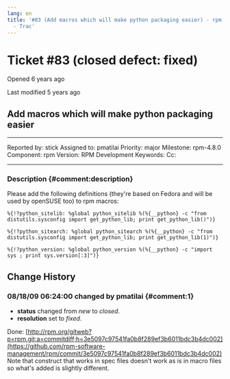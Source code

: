 ```yaml
---
lang: en
title: '#83 (Add macros which will make python packaging easier) - rpm
  - Trac'
---
```


Ticket \#83 (closed defect: fixed)
==================================

Opened 6 years ago

Last modified 5 years ago

Add macros which will make python packaging easier
--------------------------------------------------

  -------------- ------- -------------- -----------------
  Reported by:   stick   Assigned to:   pmatilai
  Priority:      major   Milestone:     rpm-4.8.0
  Component:     rpm     Version:       RPM Development
  Keywords:              Cc:            
                                        
  -------------- ------- -------------- -----------------

### Description {#comment:description}

Please add the following definitions (they\'re based on Fedora and will
be used by openSUSE too) to rpm macros:

`%{!?python_sitelib: %global python_sitelib %(%{__python} -c "from distutils.sysconfig import get_python_lib; print get_python_lib()")}`

`%{!?python_sitearch: %global python_sitearch %(%{__python} -c "from distutils.sysconfig import get_python_lib; print get_python_lib(1)")}`

`%{!?python_version: %global python_version %(%{__python} -c "import sys ; print sys.version[:3]")}`

Change History
--------------

### 08/18/09 06:24:00 changed by pmatilai {#comment:1}

-   **status** changed from *new* to *closed*.
-   **resolution** set to *fixed*.

Done:
[http://rpm.org/gitweb?p=rpm.git;a=commitdiff;h=3e5097c97541fa0b8f289ef3b6011bdc3b4dc002](https://github.com/rpm-software-management/rpm/commit/3e5097c97541fa0b8f289ef3b6011bdc3b4dc002)
Note that construct that works in spec files doesn\'t work as is in
macro files so what\'s added is slightly different.
